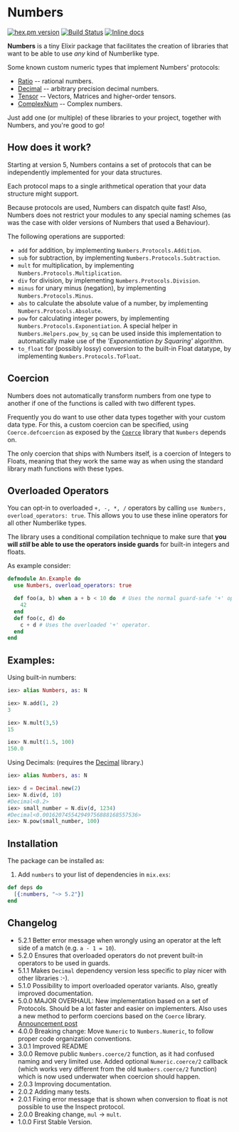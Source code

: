# Numbers
[![hex.pm version](https://img.shields.io/hexpm/v/numbers.svg)](https://hex.pm/packages/numbers)
[![Build Status](https://travis-ci.org/Qqwy/elixir_number.svg?branch=master)](https://travis-ci.org/Qqwy/elixir_number)
[![Inline docs](http://inch-ci.org/github/qqwy/elixir_number.svg)](http://inch-ci.org/github/qqwy/elixir_number)


**Numbers** is a tiny Elixir package that facilitates the creation of libraries
that want to be able to use _any_ kind of Numberlike type.

Some known custom numeric types that implement Numbers' protocols:

- [Ratio](https://hex.pm/packages/ratio) -- rational numbers.
- [Decimal](https://hex.pm/packages/decimal) -- arbitrary precision decimal numbers.
- [Tensor](https://hex.pm/packages/tensor) -- Vectors, Matrices and higher-order tensors.
- [ComplexNum](https://github.com/Qqwy/elixir_complex_num) -- Complex numbers.

Just add one (or multiple) of these libraries to your project, together with Numbers, and you're good to go!

## How does it work?

Starting at version 5, Numbers contains a set of protocols that can be independently implemented for your data structures.

Each protocol maps to a single arithmetical operation that your data structure might support.

Because protocols are used, Numbers can dispatch quite fast!
Also, Numbers does not restrict your modules to any special naming schemes (as was the case with older versions of Numbers that used a Behaviour).

The following operations are supported:

- `add` for addition, by implementing `Numbers.Protocols.Addition`.
- `sub` for subtraction, by implementing `Numbers.Protocols.Subtraction`.
- `mult` for multiplication, by implementing `Numbers.Protocols.Multiplication`.
- `div` for division, by implementing `Numbers.Protocols.Division`.
- `minus` for unary minus (negation), by implementing `Numbers.Protocols.Minus`.
- `abs` to calculate the absolute value of a number, by implementing `Numbers.Protocols.Absolute`.
- `pow` for calculating integer powers, by implementing `Numbers.Protocols.Exponentiation`. A special helper in `Numbers.Helpers.pow_by_sq` can be used inside this implementation to automatically make use of the _'Exponentiation by Squaring'_ algorithm.
- `to_float` for (possibly lossy) conversion to the built-in Float datatype, by implementing `Numbers.Protocols.ToFloat`.

## Coercion

Numbers does not automatically transform numbers from one type to another if one of the functions is called with two different types.

Frequently you do want to use other data types together with your custom data type. For this, a custom coercion can be specified,
using `Coerce.defcoercion` as exposed by the [`Coerce`](https://hex.pm/packages/coerce) library that `Numbers` depends on.

The only coercion that ships with Numbers itself, is a coercion of Integers to Floats, meaning that they work the same way as when using
the standard library math functions with these types.

## Overloaded Operators

You can opt-in to overloaded `+, -, *, /` operators by calling `use Numbers, overload_operators: true`.
This allows you to use these inline operators for all other Numberlike types.

The library uses a conditional compilation technique to make sure that 
**you will _still_ be able to use the operators inside guards** for built-in integers and floats.

As example consider:

```elixir
defmodule An.Example do
  use Numbers, overload_operators: true

  def foo(a, b) when a + b < 10 do  # Uses the normal guard-safe '+' operator (e.g. Kernel.+/2)
    42
  end
  def foo(c, d) do 
    c + d # Uses the overloaded '+' operator.
  end
end
```

## Examples:

Using built-in numbers:

```elixir
iex> alias Numbers, as: N

iex> N.add(1, 2)
3

iex> N.mult(3,5)
15

iex> N.mult(1.5, 100)
150.0
```

Using Decimals: (requires the [Decimal](https://hex.pm/packages/decimal) library.)

```elixir
iex> alias Numbers, as: N

iex> d = Decimal.new(2)
iex> N.div(d, 10)
#Decimal<0.2>
iex> small_number = N.div(d, 1234)
#Decimal<0.001620745542949756888168557536>
iex> N.pow(small_number, 100)

```


## Installation

The package can be installed as:

1. Add `numbers` to your list of dependencies in `mix.exs`:

```elixir
def deps do
  [{:numbers, "~> 5.2"}]
end
```

## Changelog

- 5.2.1 Better error message when wrongly using an operator at the left side of a match (e.g. `a - 1 = 10`).
- 5.2.0 Ensures that overloaded operators do not prevent built-in operators to be used in guards.
- 5.1.1 Makes `Decimal` dependency version less specific to play nicer with other libraries :-).
- 5.1.0 Possibility to import overloaded operator variants. Also, greatly improved documentation.
- 5.0.0 MAJOR OVERHAUL: New implementation based on a set of Protocols. Should be a lot faster and easier on implementers. Also uses a new method to perform coercions based on the `Coerce` library. [Announcement post](https://elixirforum.com/t/numbers-a-generic-wrapper-to-use-any-custom-numeric-type/2846/7)
- 4.0.0 Breaking change: Move `Numeric` to `Numbers.Numeric`, to follow proper code organization conventions.
- 3.0.1 Improved README
- 3.0.0 Remove public `Numbers.coerce/2` function, as it had confused naming and very limited use. Added optional `Numeric.coerce/2` callback (which works very different from the old `Numbers.coerce/2` function) which is now used underwater when coercion should happen.
- 2.0.3 Improving documentation.
- 2.0.2 Adding many tests.
- 2.0.1 Fixing error message that is shown when conversion to float is not possible to use the Inspect protocol. 
- 2.0.0 Breaking change, `mul` -> `mult`. 
- 1.0.0 First Stable Version.
